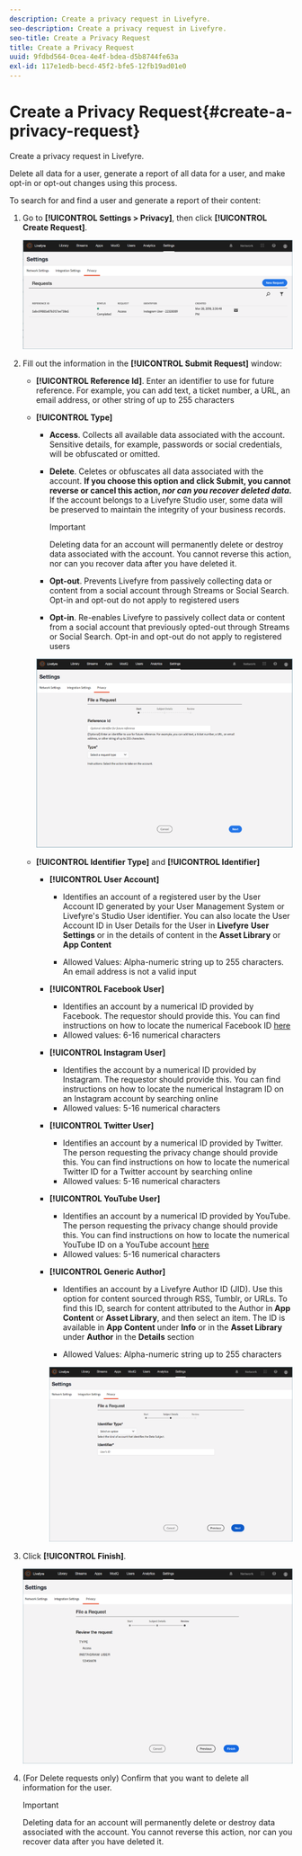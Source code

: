 ```yaml
---
description: Create a privacy request in Livefyre.
seo-description: Create a privacy request in Livefyre.
seo-title: Create a Privacy Request
title: Create a Privacy Request
uuid: 9fdbd564-0cea-4e4f-bdea-d5b8744fe63a
exl-id: 117e1edb-becd-45f2-bfe5-12fb19ad01e0
---
```

# Create a Privacy Request{#create-a-privacy-request}

Create a privacy request in Livefyre.

Delete all data for a user, generate a report of all data for a user, and make opt-in or opt-out changes using this process.

To search for and find a user and generate a report of their content:

1. Go to **[!UICONTROL Settings > Privacy]**, then click **[!UICONTROL Create Request]**.

   ![](assets/privacypage1.png)

1. Fill out the information in the **[!UICONTROL Submit Request]** window:

    * **[!UICONTROL Reference Id]**. Enter an identifier to use for future reference. For example, you can add text, a ticket number, a URL, an email address, or other string of up to 255 characters
    * **[!UICONTROL Type]**

        * **Access**. Collects all available data associated with the account. Sensitive details, for example, passwords or social credentials, will be obfuscated or omitted.
        
        * **Delete**. Celetes or obfuscates all data associated with the account. **If you choose this option and click Submit, you cannot reverse or cancel this action, *nor can you recover deleted data.*** If the account belongs to a Livefyre Studio user, some data will be preserved to maintain the integrity of your business records.         
        
          >[!IMPORTANT]
          >
          >Deleting data for an account will permanently delete or destroy data associated with the account. You cannot reverse this action, nor can you recover data after you have deleted it.

        * **Opt-out**. Prevents Livefyre from passively collecting data or content from a social account through Streams or Social Search. Opt-in and opt-out do not apply to registered users
        * **Opt-in**. Re-enables Livefyre to passively collect data or content from a social account that previously opted-out through Streams or Social Search. Opt-in and opt-out do not apply to registered users

      ![](assets/privacypage2.png)

    * **[!UICONTROL Identifier Type]** and **[!UICONTROL Identifier]**

        * **[!UICONTROL User Account]**

            * Identifies an account of a registered user by the User Account ID generated by your User Management System or Livefyre's Studio User identifier. You can also locate the User Account ID in User Details for the User in **Livefyre** **User Settings** or in the details of content in the **Asset Library** or **App Content**
            
            * Allowed Values: Alpha-numeric string up to 255 characters. An email address is not a valid input

        * **[!UICONTROL Facebook User]**

            * Identifies an account by a numerical ID provided by Facebook. The requestor should provide this. You can find instructions on how to locate the numerical Facebook ID [here](https://www.facebook.com/help/1397933243846983?helpref=faq_content)
            * Allowed values: 6-16 numerical characters

        * **[!UICONTROL Instagram User]**

            * Identifies the account by a numerical ID provided by Instagram. The requestor should provide this. You can find instructions on how to locate the numerical Instagram ID on an Instagram account by searching online
            * Allowed values: 5-16 numerical characters

        * **[!UICONTROL Twitter User]**

            * Identifies an account by a numerical ID provided by Twitter. The person requesting the privacy change should provide this. You can find instructions on how to locate the numerical Twitter ID for a Twitter account by searching online
            * Allowed values: 5-16 numerical characters

        * **[!UICONTROL YouTube User]**

            * Identifies an account by a numerical ID provided by YouTube. The person requesting the privacy change should provide this. You can find instructions on how to locate the numerical YouTube ID on a YouTube account [here](https://support.google.com/youtube/answer/3250431?hl=en)
            * Allowed values: 5-16 numerical characters

        * **[!UICONTROL Generic Author]**

            * Identifies an account by a Livefyre Author ID (JID). Use this option for content sourced through RSS, Tumblr, or URLs. To find this ID, search for content attributed to the Author in **App Content** or **Asset Library**, and then select an item. The ID is available in **App Content** under **Info** or in the **Asset Library** under **Author** in the **Details** section
            
            * Allowed Values: Alpha-numeric string up to 255 characters

          ![](assets/privacypage3.png)

1. Click **[!UICONTROL Finish]**.

   ![](assets/privacypage4.png)

1. (For Delete requests only) Confirm that you want to delete all information for the user.

   >[!IMPORTANT]
   >
   >Deleting data for an account will permanently delete or destroy data associated with the account. You cannot reverse this action, nor can you recover data after you have deleted it.
